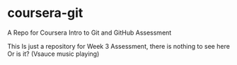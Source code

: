 # coursera-git
A Repo for Coursera Intro to Git and GitHub Assessment

This Is just a repository for Week 3 Assessment, there is nothing to see here
Or is it? (Vsauce music playing)

